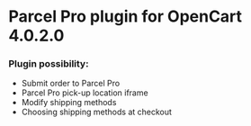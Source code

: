 # Parcel Pro plugin for OpenCart 4.0.2.0

### Plugin possibility:
- Submit order to Parcel Pro
- Parcel Pro pick-up location iframe
- Modify shipping methods
- Choosing shipping methods at checkout